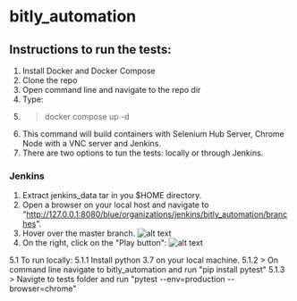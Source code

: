 # bitly_automation

## **Instructions to run the tests:**
1. Install Docker and Docker Compose
2. Clone the repo
3. Open command line and navigate to the repo dir
4. Type:
5.  >  docker compose up -d
6. This command will build containers with Selenium Hub Server, Chrome Node with a VNC server and Jenkins.
5. There are two options to tun the tests: locally or through Jenkins.

### **Jenkins**
1. Extract jenkins_data tar in you $HOME directory.
2. Open a browser on your local host and navigate to "http://127.0.0.1:8080/blue/organizations/jenkins/bitly_automation/branches".
3. Hover over the master branch.
![alt text](https://i.imgur.com/H95tInk.png)
4. On the right, click on the "Play button":
![alt text](https://i.imgur.com/6yU5DwI.jpg)

5.1 To run locally:
5.1.1 Install python 3.7 on your local machine.
5.1.2 > On command line navigate to bitly_automation and run "pip install pytest"
5.1.3 > Navigte to tests folder and run "pytest --env=production --browser=chrome"
